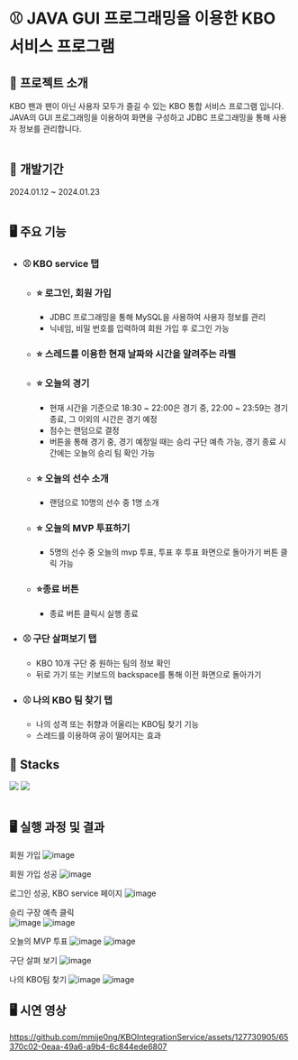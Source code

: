 # ⚾ JAVA GUI 프로그래밍을 이용한 KBO 서비스 프로그램

## 🌟 프로젝트 소개
KBO 팬과 팬이 아닌 사용자 모두가 즐길 수 있는 KBO 통합 서비스 프로그램 입니다. JAVA의 GUI 프로그래밍을 이용하여 화면을 구성하고 JDBC 프로그래밍을 통해 사용자 정보를 관리합니다.
<br><br>

## 🌟 개발기간
2024.01.12 ~ 2024.01.23
<br><br>

## 🖥 주요 기능
- ### ⚾ KBO service 탭
   * ### ⭐ 로그인, 회원 가입
     * JDBC 프로그래밍을 통해 MySQL을 사용하여 사용자 정보를 관리
     * 닉네임, 비밀 번호를 입력하여 회원 가입 후 로그인 가능
   * ### ⭐ 스레드를 이용한 현재 날짜와 시간을 알려주는 라벨
   * ### ⭐ 오늘의 경기
     * 현재 시간을 기준으로 18:30 ~ 22:00은 경기 중, 22:00 ~ 23:59는 경기 종료, 그 이외의 시간은 경기 예정
     * 점수는 랜덤으로 결정
     * 버튼을 통해 경기 중, 경기 예정일 때는 승리 구단 예측 가능, 경기 종료 시간에는 오늘의 승리 팀 확인 가능
   * ### ⭐ 오늘의 선수 소개
     * 랜덤으로 10명의 선수 중 1명 소개
   * ### ⭐ 오늘의 MVP 투표하기
     * 5명의 선수 중 오늘의 mvp 투표, 투표 후 투표 화면으로 돌아가기 버튼 클릭 가능
   * ### ⭐종료 버튼
     * 종료 버튼 클릭시 실행 종료
       
 - ### ⚾ 구단 살펴보기 탭
   * KBO 10개 구단 중 원하는 팀의 정보 확인
   * 뒤로 가기 또는 키보드의 backspace를 통해 이전 화면으로 돌아가기
     
 - ### ⚾ 나의 KBO 팀 찾기 탭
   * 나의 성격 또는 취향과 어울리는 KBO팀 찾기 기능
   * 스레드를 이용하여 공이 떨어지는 효과
       
## 🌟 Stacks
 <img src="https://img.shields.io/badge/java-007396?style=for-the-badge&logo=java&logoColor=white"> <img src="https://img.shields.io/badge/MySql-4479A1?style=for-the-badge&logo=MySql&logoColor=white"> 
<br><br>

## 🖥 실행 과정 및 결과
회원 가입
![image](https://github.com/mmije0ng/KBOIntegrationService/assets/127730905/0999a162-a0d1-4f51-94a4-8638712b54f9)

회원 가입 성공
![image](https://github.com/mmije0ng/KBOIntegrationService/assets/127730905/02d5f0e5-1d9a-40d7-9de1-7dfa2bea06f7)

로그인 성공, KBO service 페이지
![image](https://github.com/mmije0ng/KBOIntegrationService/assets/127730905/d1087765-39bf-4a6c-bf68-96fb7a8486dd)

승리 구장 예측 클릭 <br>
![image](https://github.com/mmije0ng/KBOIntegrationService/assets/127730905/17ed3fa6-f834-4eef-bc42-f34f6f9e8011)
![image](https://github.com/mmije0ng/KBOIntegrationService/assets/127730905/6ff79d1c-3249-45c9-8ed2-12b5dde025c0)

오늘의 MVP 투표
![image](https://github.com/mmije0ng/KBOIntegrationService/assets/127730905/78ee8184-44cd-4390-a6b0-1837b68c7709)
![image](https://github.com/mmije0ng/KBOIntegrationService/assets/127730905/a156649d-0bb8-44b2-889f-cc06efbe6251)

구단 살펴 보기
![image](https://github.com/mmije0ng/KBOIntegrationService/assets/127730905/57780078-9948-48c8-a0a3-a391391c24c6)

나의 KBO팀 찾기
![image](https://github.com/mmije0ng/KBOIntegrationService/assets/127730905/e29b91ca-dad2-4151-85dc-8195d6966f8a)
![image](https://github.com/mmije0ng/KBOIntegrationService/assets/127730905/fe5cf0a0-4dce-46d3-9851-a4cc07ff14a7)

## 🖥 시연 영상
https://github.com/mmije0ng/KBOIntegrationService/assets/127730905/65370c02-0eaa-49a6-a9b4-6c844ede6807
